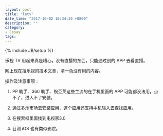 ```yaml
---
layout: post
title: "letv"
date_time: "2017-10-02 16:34:30 +0800"
description: ""
category:
- Essay
tags:
---
```

{% include JB/setup %}

乐视 TV 用起来真是糟心，没有直播的东西，只能通过别的 APP 去看直播。

网上现在搜乐视的技术文章，清一色没有用的内容。

操作及注意事项：

1. PP 助手、360 助手、豌豆荚这些主流的在手机里面的 APP 可能都没法用，点不了，进入不了安装。

2. 通过多乐市场去安装应用，这个应用还支持手机输入去查找应用。

3. 在搜索框里面找到电视家3.0

4. 目测 iOS 也有类似影院。